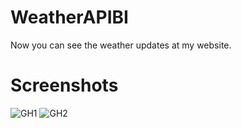 # WeatherAPIBI
Now you can see the weather updates at my website.
# Screenshots
![GH1](https://github.com/SubashiniB181203/WeatherAPIBI/assets/150130325/ff035d71-fe29-4f5e-bf95-c8c6a697d31c)
![GH2](https://github.com/SubashiniB181203/WeatherAPIBI/assets/150130325/f75ea2a8-4fb7-4430-94b5-775340667ed4)
